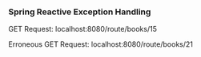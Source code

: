 ### Spring Reactive Exception Handling

GET Request: localhost:8080/route/books/15

Erroneous GET Request: localhost:8080/route/books/21